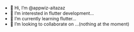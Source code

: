 - 👋 Hi, I’m @appwiz-aitazaz
- 👀 I’m interested in flutter development...
- 🌱 I’m currently learning flutter...
- 💞️ I’m looking to collaborate on ...(nothing at the moment)
